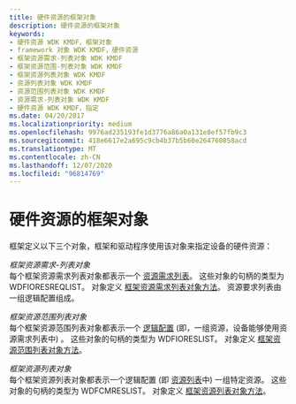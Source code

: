 ```yaml
---
title: 硬件资源的框架对象
description: 硬件资源的框架对象
keywords:
- 硬件资源 WDK KMDF，框架对象
- framework 对象 WDK KMDF，硬件资源
- 框架资源需求-列表对象 WDK KMDF
- 框架资源范围-列表对象 WDK KMDF
- 框架资源列表对象 WDK KMDF
- 资源列表对象 WDK KMDF
- 资源范围列表对象 WDK KMDF
- 资源需求-列表对象 WDK KMDF
- 硬件资源 WDK KMDF，指定
ms.date: 04/20/2017
ms.localizationpriority: medium
ms.openlocfilehash: 9976ad235193fe1d3776a86a0a131e8ef57fb9c3
ms.sourcegitcommit: 418e6617e2a695c9cb4b37b5b60e264760858acd
ms.translationtype: MT
ms.contentlocale: zh-CN
ms.lasthandoff: 12/07/2020
ms.locfileid: "96814769"
---
```

# <a name="framework-objects-for-hardware-resources"></a>硬件资源的框架对象


框架定义以下三个对象，框架和驱动程序使用该对象来指定设备的硬件资源：

<a href="" id="framework-resource-requirements-list-objects"></a>*框架资源需求-列表对象*  
每个框架资源需求列表对象都表示一个 [资源需求列表](../kernel/hardware-resources.md)。 这些对象的句柄的类型为 WDFIORESREQLIST。 对象定义 [框架资源需求列表对象方法](/windows-hardware/drivers/ddi/wdfresource/)。 资源要求列表由一组逻辑配置组成。

<a href="" id="framework-resource-range-list-objects"></a>*框架资源范围列表对象*  
每个框架资源范围列表对象都表示一个 [逻辑配置](../kernel/hardware-resources.md#ddk-logical-configurations-kg) (即，一组资源，设备能够使用资源需求列表中) 。 这些对象的句柄的类型为 WDFIORESLIST。 对象定义 [框架资源范围列表对象方法](/windows-hardware/drivers/ddi/wdfresource/)。

<a href="" id="framework-resource-list-objects"></a>*框架资源列表对象*  
每个框架资源列表对象都表示一个逻辑配置 (即 [资源列表](../kernel/hardware-resources.md)中) 一组特定资源。 这些对象的句柄的类型为 WDFCMRESLIST。 对象定义 [框架资源列表对象方法](/windows-hardware/drivers/ddi/wdfresource/)。

 

